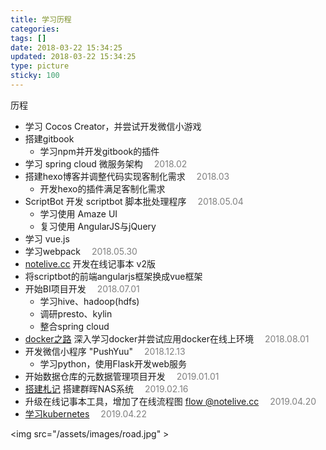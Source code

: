 ```yaml
---
title: 学习历程
categories:
tags: []
date: 2018-03-22 15:34:25
updated: 2018-03-22 15:34:25
type: picture
sticky: 100
---
```


历程

- 学习 Cocos Creator，并尝试开发微信小游戏
- 搭建gitbook
  - 学习npm并开发gitbook的插件
- 学习 spring cloud 微服务架构 &emsp;<span style="color: grey">2018.02</span>
- 搭建hexo博客并调整代码实现客制化需求 &emsp;<span style="color: grey">2018.03</span>
  - 开发hexo的插件满足客制化需求
- ScriptBot 开发 scriptbot 脚本批处理程序 &emsp;<span style="color: grey">2018.05.04</span>
  - 学习使用 Amaze UI
  - 复习使用 AngularJS与jQuery
- 学习 vue.js
- 学习webpack &emsp;<span style="color: grey">2018.05.30</span>
- [notelive.cc](https://notelive.cc) 开发在线记事本 v2版
- 将scriptbot的前端angularjs框架换成vue框架
- 开始BI项目开发 &emsp;<span style="color: grey">2018.07.01</span>
  - 学习hive、hadoop(hdfs)
  - 调研presto、kylin
  - 整合spring cloud
- [docker之路](/code/docker/docker/) 深入学习docker并尝试应用docker在线上环境 &emsp;<span style="color: grey">2018.08.01</span>
- 开发微信小程序 "PushYuu" &emsp;<span style="color: grey">2018.12.13</span>
  - 学习python，使用Flask开发web服务
- 开始数据仓库的元数据管理项目开发 &emsp;<span style="color: grey">2019.01.01</span>
- [搭建札记](/tech/synology-nas-搭建) 搭建群晖NAS系统 &emsp;<span style="color: grey">2019.02.16</span>
- 升级在线记事本工具，增加了在线流程图 [flow @notelive.cc](https://notelive.cc/flow/) &emsp;<span style="color: grey">2019.04.20</span>
- [学习kubernetes](/tech/kubernetes) &emsp;<span style="color: grey">2019.04.22</span>

<img src="/assets/images/road.jpg" \>
